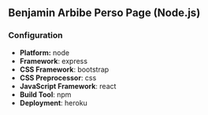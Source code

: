 ## Benjamin Arbibe Perso Page (Node.js)


### Configuration
- **Platform:** node
- **Framework**: express
- **CSS Framework**: bootstrap
- **CSS Preprocessor**: css
- **JavaScript Framework**: react
- **Build Tool**: npm
- **Deployment**: heroku
